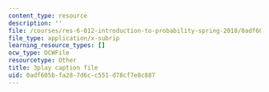 ```yaml
---
content_type: resource
description: ''
file: /courses/res-6-012-introduction-to-probability-spring-2018/0adf605bfa287d6cc551d78cf7e8c887_7wqaa4uqwao.srt
file_type: application/x-subrip
learning_resource_types: []
ocw_type: OCWFile
resourcetype: Other
title: 3play caption file
uid: 0adf605b-fa28-7d6c-c551-d78cf7e8c887
---
```

